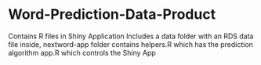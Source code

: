 # Word-Prediction-Data-Product
Contains R files in Shiny Application
Includes a data folder with an RDS data file inside,
nextword-app folder contains
helpers.R which has the prediction algorithm
app.R which controls the Shiny App
